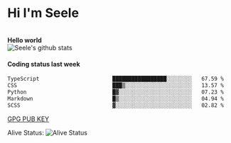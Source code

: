 <h1>Hi I'm Seele</h1>
<br>
<b> Hello world</b>
<br>
<img src="https://github-readme-stats-eight-jade.vercel.app/api?username=Seele0oO&show_icons=true&icon_color=0366d6&bg_color=ffffff&hide_title=true&hide=contribs&include_all_commits=true" alt="Seele's github stats"/>
<br>

<h4>Coding status last week </h4>

<!--START_SECTION:waka-->

```txt
TypeScript                       █████████████████░░░░░░░░   67.59 %
CSS                              ███▒░░░░░░░░░░░░░░░░░░░░░   13.57 %
Python                           █▓░░░░░░░░░░░░░░░░░░░░░░░   07.23 %
Markdown                         █▒░░░░░░░░░░░░░░░░░░░░░░░   04.94 %
SCSS                             ▓░░░░░░░░░░░░░░░░░░░░░░░░   02.82 %
```

<!--END_SECTION:waka-->



[GPG PUB KEY](https://keys.openpgp.org/vks/v1/by-fingerprint/3FCE91BF5B9666B55B67213C4C57B7824A5B6680)

Alive Status: ![Alive Status](	https://hc.dvd.moe/badge/60bc779b-9835-415f-9cb9-15fd9d/ZsLaAAbE.svg)
